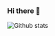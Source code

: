 ### Hi there 👋

![Github stats](https://github-readme-stats.vercel.app/api?username=ArkaprabhaChakraborty&count_private=true&theme=cobalt)
<!--
**ArkaprabhaChakraborty/ArkaprabhaChakraborty** is a ✨ _special_ ✨ repository because its `README.md` (this file) appears on your GitHub profile.

Here are some ideas to get you started:

- 🔭 I’m currently working on ...
- 🌱 I’m currently learning ...
- 👯 I’m looking to collaborate on ...
- 🤔 I’m looking for help with ...
- 💬 Ask me about ...
- 📫 How to reach me: ...
- 😄 Pronouns: ...
- ⚡ Fun fact: ...
-->

